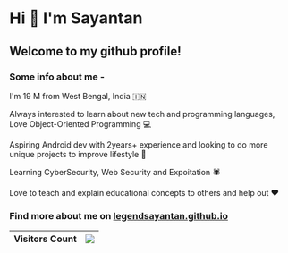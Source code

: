 # Hi 👋 I'm Sayantan

## Welcome to my github profile!

### Some info about me -

I'm 19 M from West Bengal, India 🇮🇳

Always interested to learn about new tech and programming languages, Love Object-Oriented Programming 💻

Aspiring Android dev with 2years+ experience and looking to do more unique projects to improve lifestyle 🚀

Learning CyberSecurity, Web Security and Expoitation 🕷

Love to teach and explain educational concepts to others and help out ❤

### Find more about me on [legendsayantan.github.io](https://legendsayantan.github.io)

| Visitors Count | ![](https://profile-counter.glitch.me/legendsayantan/count.svg) |
| :-: | :-: |
